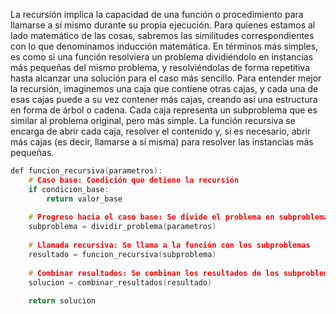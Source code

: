 
La recursión implica la capacidad de una función o procedimiento para llamarse a sí mismo durante su propia ejecución. Para quienes estamos al lado matemático de las cosas, sabremos las similitudes correspondientes con lo que denominamos inducción matemática. En términos más simples, es como si una función resolviera un problema dividiéndolo en instancias más pequeñas del mismo problema, y resolviéndolas de forma repetitiva hasta alcanzar una solución para el caso más sencillo. Para entender mejor la recursión, imaginemos una caja que contiene otras cajas, y cada una de esas cajas puede a su vez contener más cajas, creando así una estructura en forma de árbol o cadena. Cada caja representa un subproblema que es similar al problema original, pero más simple. La función recursiva se encarga de abrir cada caja, resolver el contenido y, si es necesario, abrir más cajas (es decir, llamarse a sí misma) para resolver las instancias más pequeñas.

```c
def funcion_recursiva(parametros):
    # Caso base: Condición que detiene la recursión
    if condicion_base:
        return valor_base
    
    # Progreso hacia el caso base: Se divide el problema en subproblemas más pequeños
    subproblema = dividir_problema(parametros)
    
    # Llamada recursiva: Se llama a la función con los subproblemas
    resultado = funcion_recursiva(subproblema)
    
    # Combinar resultados: Se combinan los resultados de los subproblemas
    solucion = combinar_resultados(resultado)
    
    return solucion
```





